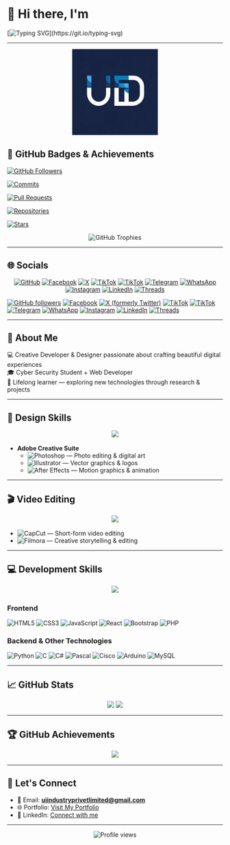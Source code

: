 # 👋 Hi there, I'm  

[![Typing SVG](https://readme-typing-svg.demolab.com?font=Fira+Code&size=30&pause=1000&color=00C16E&center=true&vCenter=true&width=700&lines=Udara+Irunika!;💻+Creative+Developer;🎨+Designer+%26+Researcher;🔐+Cyber+Security+Student;🚀🌟+Owner+and+Founder+of+the+UI+Designers+%26+Developers;)](https://git.io/typing-svg)

---

<p align="center">
  <img src="https://github.com/UdaraIrunika/UdaraIrunika/blob/main/491727181_683172997493010_5522556684250959284_n.jpg" height="200" />
</p>

## 🏅 GitHub Badges & Achievements
<p align="center">

  <a href="https://github.com/UdaraIrunika?tab=followers" title="Followers"><img src="https://cdn.jsdelivr.net/gh/simple-icons/simple-icons/icons/github.svg" height="30" alt="GitHub Followers" /></a>

  <a href="https://github.com/UdaraIrunika" title="Commits"><img src="https://cdn.jsdelivr.net/gh/simple-icons/simple-icons/icons/git.svg" height="30" alt="Commits" /></a>

  <a href="https://github.com/UdaraIrunika/pulls" title="Pull Requests"><img src="https://cdn.jsdelivr.net/gh/simple-icons/simple-icons/icons/githubactions.svg" height="30" alt="Pull Requests" /></a>

  <a href="https://github.com/UdaraIrunika?tab=repositories" title="Repositories"><img src="https://cdn.jsdelivr.net/gh/simple-icons/simple-icons/icons/repository.svg" height="30" alt="Repositories" /></a>

  <a href="https://github.com/UdaraIrunika?tab=stars" title="Stars"><img src="https://cdn.jsdelivr.net/gh/simple-icons/simple-icons/icons/starship.svg" height="30" alt="Stars" /></a>
</p>

<p align="center">
  <img src="https://github-profile-trophy.vercel.app/?username=UdaraIrunika&theme=radical&no-bg=true&no-frame=true&margin-w=4&row=1" alt="GitHub Trophies" />
</p>



---

## 🌐 Socials

<p align="center">
  <a href="https://github.com/UdaraIrunika"><img src="https://cdn.jsdelivr.net/gh/simple-icons/simple-icons/icons/github.svg" height="30" alt="GitHub" /></a>
  <a href="https://www.facebook.com/share/1GaNgEJuBY/"><img src="https://cdn.jsdelivr.net/gh/simple-icons/simple-icons/icons/facebook.svg" height="30" alt="Facebook" /></a>
  <a href="https://x.com/DamuniZoys48998"><img src="https://cdn.jsdelivr.net/gh/simple-icons/simple-icons/icons/x.svg" height="30" alt="X" /></a>
  <a href="https://tiktok.com/@rr_favor"><img src="https://cdn.jsdelivr.net/gh/simple-icons/simple-icons/icons/tiktok.svg" height="30" alt="TikTok" /></a>
  <a href="https://tiktok.com/@uidd.com"><img src="https://cdn.jsdelivr.net/gh/simple-icons/simple-icons/icons/tiktok.svg" height="30" alt="TikTok" /></a>
  <a href="https://t.me/@UIDD_7PL"><img src="https://cdn.jsdelivr.net/gh/simple-icons/simple-icons/icons/telegram.svg" height="30" alt="Telegram" /></a>
  <a href="https://wa.me/+94764353012"><img src="https://cdn.jsdelivr.net/gh/simple-icons/simple-icons/icons/whatsapp.svg" height="30" alt="WhatsApp" /></a>
  <a href="https://instagram.com/d.udarairunikade"><img src="https://cdn.jsdelivr.net/gh/simple-icons/simple-icons/icons/instagram.svg" height="30" alt="Instagram" /></a>
  <a href="https://linkedin.com/in/udara-irunika-de-zoysa-770bb934a"><img src="https://cdn.jsdelivr.net/gh/simple-icons/simple-icons/icons/linkedin.svg" height="30" alt="LinkedIn" /></a>
  <a href="https://threads.net/d.udarairunikade"><img src="https://cdn.jsdelivr.net/gh/simple-icons/simple-icons/icons/threads.svg" height="30" alt="Threads" /></a>


[![GitHub followers](https://img.shields.io/github/followers/UdaraIrunika?label=Follow&style=social)](https://github.com/UdaraIrunika)
[![Facebook](https://img.shields.io/badge/Facebook-1877F2?style=flat&logo=facebook&logoColor=white)](https://www.facebook.com/share/1GaNgEJuBY/)
[![X (formerly Twitter)](https://img.shields.io/badge/X-1DA1F2?style=flat&logo=x&logoColor=white)](https://x.com/DamuniZoys48998)
[![TikTok](https://img.shields.io/badge/TikTok-000000?style=flat&logo=tiktok&logoColor=white)](https://tiktok.com/@rr_favor)
[![TikTok](https://img.shields.io/badge/TikTok-000000?style=flat&logo=tiktok&logoColor=white)](https://tiktok.com/@uidd.com)
[![Telegram](https://img.shields.io/badge/Telegram-2CA5E0?style=flat&logo=telegram&logoColor=white)](https://t.me/@UIDD_7PL)
[![WhatsApp](https://img.shields.io/badge/WhatsApp-25D366?style=flat&logo=whatsapp&logoColor=white)](https://wa.me/+94764353012)
[![Instagram](https://img.shields.io/badge/Instagram-E4405F?style=flat&logo=instagram&logoColor=white)](https://instagram.com/d.udarairunikade)
[![LinkedIn](https://img.shields.io/badge/LinkedIn-0A66C2?style=flat&logo=linkedin&logoColor=white)](https://linkedin.com/in/udara-irunika-de-zoysa-770bb934a)
[![Threads](https://img.shields.io/badge/Threads-000000?style=flat&logo=threads&logoColor=white)](https://threads.net/d.udarairunikade)
</p>

---

## 🚀 About Me

💻 Creative Developer & Designer passionate about crafting beautiful digital experiences  
🎓 Cyber Security Student + Web Developer  
🌱 Lifelong learner — exploring new technologies through research & projects  

---

## 🎨 Design Skills  

<p align="center">
  <img src="https://skillicons.dev/icons?i=ps,ai,ae" />
</p>

- **Adobe Creative Suite**
  - ![Photoshop](https://img.shields.io/badge/Photoshop-31A8FF?style=flat&logo=adobe-photoshop&logoColor=white) — Photo editing & digital art  
  - ![Illustrator](https://img.shields.io/badge/Illustrator-FF9A00?style=flat&logo=adobe-illustrator&logoColor=white) — Vector graphics & logos  
  - ![After Effects](https://img.shields.io/badge/After%20Effects-9999FF?style=flat&logo=adobe-after-effects&logoColor=white) — Motion graphics & animation  

---

## 🎬 Video Editing  

<p align="center">
  <img src="https://skillicons.dev/icons?i=,capcut,fimora" />
</p>

- ![CapCut](https://img.shields.io/badge/CapCut-000000?style=flat&logo=capcut&logoColor=white) — Short-form video editing  
- ![Filmora](https://img.shields.io/badge/Filmora-20B2AA?style=flat&logo=wondershare&logoColor=white) — Creative storytelling & editing  

---

## 💻 Development Skills  

<p align="center">
  <img src="https://skillicons.dev/icons?i=html,css,js,react,php,python,mysql,arduino,c" />
</p>

### Frontend
![HTML5](https://img.shields.io/badge/HTML5-E34F26?style=flat&logo=html5&logoColor=white)
![CSS3](https://img.shields.io/badge/CSS3-1572B6?style=flat&logo=css3&logoColor=white)
![JavaScript](https://img.shields.io/badge/JavaScript-F7DF1E?style=flat&logo=javascript&logoColor=black)
![React](https://img.shields.io/badge/React-61DAFB?style=flat&logo=react&logoColor=black)
![Bootstrap](https://img.shields.io/badge/Bootstrap-7952B3?style=flat&logo=bootstrap&logoColor=white)
![PHP](https://img.shields.io/badge/PHP-777BB4?style=flat&logo=php&logoColor=white)

### Backend & Other Technologies
![Python](https://img.shields.io/badge/Python-3776AB?style=flat&logo=python&logoColor=white)
![C](https://img.shields.io/badge/C-A8B9CC?style=flat&logo=c&logoColor=white)
![C#](https://img.shields.io/badge/C%23-239120?style=flat&logo=c-sharp&logoColor=white)
![Pascal](https://img.shields.io/badge/Pascal-00599C?style=flat&logo=pascal&logoColor=white)
![Cisco](https://img.shields.io/badge/Cisco-1BA0D7?style=flat&logo=cisco&logoColor=white)
![Arduino](https://img.shields.io/badge/Arduino-00979D?style=flat&logo=arduino&logoColor=white)
![MySQL](https://img.shields.io/badge/MySQL-4479A1?style=flat&logo=mysql&logoColor=white)

---

## 📈 GitHub Stats  

<div align="center">
  <img height="180em" src="https://github-readme-stats.vercel.app/api?username=UdaraIrunika&show_icons=true&theme=radical&include_all_commits=true&count_private=true"/>
  <img height="180em" src="https://github-readme-stats.vercel.app/api/top-langs/?username=UdaraIrunika&layout=compact&langs_count=7&theme=radical"/>
</div>

---

## 🏆 GitHub Achievements  

<div align="center">
  <img src="https://github-profile-trophy.vercel.app/?username=UdaraIrunika&theme=radical&no-frame=true&no-bg=true&margin-w=4&row=1"/>
</div>

---

## 🤝 Let's Connect  

- 📧 Email: **uiindustryprivetlimited@gmail.com**  
- 🌐 Portfolio: [Visit My Portfolio](https://uidd.com)  
- 💼 LinkedIn: [Connect with me](https://linkedin.com/in/udara-irunika-de-zoysa-770bb934a)  

---

<div align="center">
  <img src="https://komarev.com/ghpvc/?username=UdaraIrunika&label=Profile%20views&color=0e75b6&style=flat" alt="Profile views"/>
</div>

